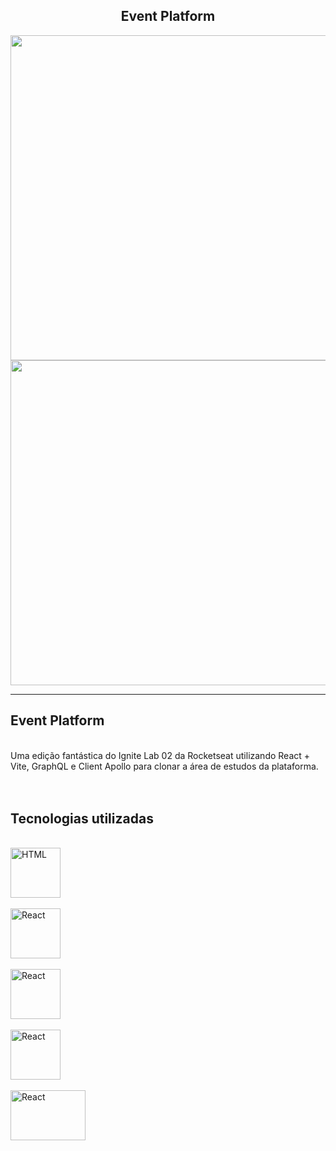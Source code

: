 

<h2 align="center">Event Platform</h2>
<div align="center">
 <img align="center" alt="React" height="520" width="1200" src="https://user-images.githubusercontent.com/64162307/198697253-a87d5417-bd8a-483a-a03e-5e5a9513b49f.jpeg" style="margin-right: 25px"/> <br>
 <img align="center" alt="React" height="520" width="1200" src="https://user-images.githubusercontent.com/64162307/198697256-c64b7f18-fd24-4284-abdf-3eaac7a9db43.png" style="margin-right: 25px"/> 
</div>

<hr>

## Event Platform
<br>
Uma edição fantástica do Ignite Lab 02 da Rocketseat utilizando React + Vite, GraphQL e Client Apollo para clonar a área de estudos da plataforma. 
<br>
<br>

<br>

## Tecnologias utilizadas
<br>
<!-- HTML -->
<!-- REACT -->
<div>
<img align="center"  alt="HTML" width="80" height="80" src="https://codingthesmartway.com/wp-content/uploads/2017/12/logo_react-680x680.png" style="margin-right: 25px"/> <br> <br>
<img align="center" alt="React" height="80" width="80" src="https://seeklogo.com/images/V/vite-logo-BFD4283991-seeklogo.com.png" style="margin-right: 45px"/> <br> <br>
<img align="center" alt="React" height="80" width="80" src="https://s3-us-west-2.amazonaws.com/assertible/blog/graphql-logo.png" style="margin-right: 45px"/> <br> <br>
<img align="center" alt="React" height="80" width="80" src="https://cdn-images-1.medium.com/max/1200/1*h3E_KHKB9jNKTkXkhrY5gA.png" style="margin-right: 45px"/> <br> <br>

<!-- CSS -->
<img align="center" alt="React" height="80" width="120" src="https://seeklogo.com/images/T/tailwind-css-logo-5AD4175897-seeklogo.com.png" style="margin-bottom: 150px"/> 
 </div>
<br>
<br>

